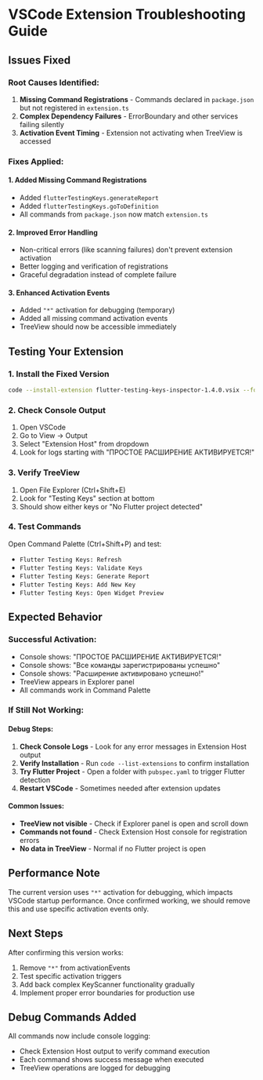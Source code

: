 # VSCode Extension Troubleshooting Guide

## Issues Fixed

### Root Causes Identified:
1. **Missing Command Registrations** - Commands declared in `package.json` but not registered in `extension.ts`
2. **Complex Dependency Failures** - ErrorBoundary and other services failing silently
3. **Activation Event Timing** - Extension not activating when TreeView is accessed

### Fixes Applied:

#### 1. Added Missing Command Registrations
- Added `flutterTestingKeys.generateReport` 
- Added `flutterTestingKeys.goToDefinition`
- All commands from `package.json` now match `extension.ts`

#### 2. Improved Error Handling
- Non-critical errors (like scanning failures) don't prevent extension activation
- Better logging and verification of registrations
- Graceful degradation instead of complete failure

#### 3. Enhanced Activation Events
- Added `"*"` activation for debugging (temporary)
- Added all missing command activation events
- TreeView should now be accessible immediately

## Testing Your Extension

### 1. Install the Fixed Version
```bash
code --install-extension flutter-testing-keys-inspector-1.4.0.vsix --force
```

### 2. Check Console Output
1. Open VSCode
2. Go to View → Output
3. Select "Extension Host" from dropdown
4. Look for logs starting with "ПРОСТОЕ РАСШИРЕНИЕ АКТИВИРУЕТСЯ!"

### 3. Verify TreeView
1. Open File Explorer (Ctrl+Shift+E)
2. Look for "Testing Keys" section at bottom
3. Should show either keys or "No Flutter project detected"

### 4. Test Commands
Open Command Palette (Ctrl+Shift+P) and test:
- `Flutter Testing Keys: Refresh`
- `Flutter Testing Keys: Validate Keys`
- `Flutter Testing Keys: Generate Report`
- `Flutter Testing Keys: Add New Key`
- `Flutter Testing Keys: Open Widget Preview`

## Expected Behavior

### Successful Activation:
- Console shows: "ПРОСТОЕ РАСШИРЕНИЕ АКТИВИРУЕТСЯ!"
- Console shows: "Все команды зарегистрированы успешно"
- Console shows: "Расширение активировано успешно!"
- TreeView appears in Explorer panel
- All commands work in Command Palette

### If Still Not Working:

#### Debug Steps:
1. **Check Console Logs** - Look for any error messages in Extension Host output
2. **Verify Installation** - Run `code --list-extensions` to confirm installation
3. **Try Flutter Project** - Open a folder with `pubspec.yaml` to trigger Flutter detection
4. **Restart VSCode** - Sometimes needed after extension updates

#### Common Issues:
- **TreeView not visible** - Check if Explorer panel is open and scroll down
- **Commands not found** - Check Extension Host console for registration errors
- **No data in TreeView** - Normal if no Flutter project is open

## Performance Note

The current version uses `"*"` activation for debugging, which impacts VSCode startup performance. Once confirmed working, we should remove this and use specific activation events only.

## Next Steps

After confirming this version works:
1. Remove `"*"` from activationEvents
2. Test specific activation triggers
3. Add back complex KeyScanner functionality gradually
4. Implement proper error boundaries for production use

## Debug Commands Added

All commands now include console logging:
- Check Extension Host output to verify command execution
- Each command shows success message when executed
- TreeView operations are logged for debugging